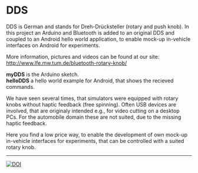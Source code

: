 # DDS
DDS is German and stands for Dreh-Drücksteller (rotary and push knob). In this project an Arduino and Bluetooth is added to an original DDS and coupled to an Android hello world application, to enable mock-up in-vehicle interfaces on Android for experiments. 

More information, pictures and videos can be found at our site: http://www.lfe.mw.tum.de/bluetooth-rotary-knob/

**myDDS** is the Arduino sketch.<br/>
**helloDDS** a hello world example for Android, that shows the recieved commands. 

We have seen several times, that simulators were equipped with rotary knobs without haptic feedback (free spinning). Often USB devices are involved, that are originaly intended e.g., for video cutting on a desktop PCs. For the automobile domain these are not suited, due to the missing haptic feedback.

Here you find a low price way, to enable the development of own mock-up in-vehicle interfaces for experiments, that can be controlled with a suited rotary knob. 

----------
[![DOI](https://zenodo.org/badge/12944/InstituteOfErgonomics/DDS.svg)](http://dx.doi.org/10.5281/zenodo.17617)
